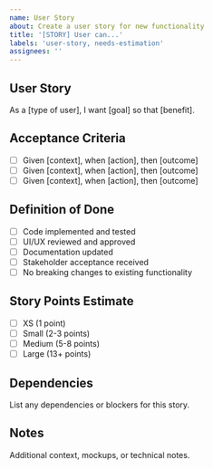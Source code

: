 ```yaml
---
name: User Story
about: Create a user story for new functionality
title: '[STORY] User can...'
labels: 'user-story, needs-estimation'
assignees: ''
---
```


## User Story
As a [type of user], I want [goal] so that [benefit].

## Acceptance Criteria
- [ ] Given [context], when [action], then [outcome]
- [ ] Given [context], when [action], then [outcome]
- [ ] Given [context], when [action], then [outcome]

## Definition of Done
- [ ] Code implemented and tested
- [ ] UI/UX reviewed and approved
- [ ] Documentation updated
- [ ] Stakeholder acceptance received
- [ ] No breaking changes to existing functionality

## Story Points Estimate
- [ ] XS (1 point)
- [ ] Small (2-3 points)
- [ ] Medium (5-8 points)
- [ ] Large (13+ points)

## Dependencies
List any dependencies or blockers for this story.

## Notes
Additional context, mockups, or technical notes.
